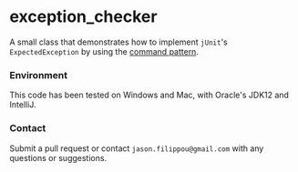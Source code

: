 # exception_checker

A small class that demonstrates how to implement 
`jUnit`'s `ExpectedException` by using the [command pattern](https://en.wikipedia.org/wiki/Command_pattern).

### Environment

This code has been tested on Windows and Mac, with Oracle's JDK12 and IntelliJ.

### Contact

Submit a pull request or contact `jason.filippou@gmail.com` with any questions or suggestions.